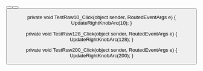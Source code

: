 <Button Content="Test RawCounter 10" Click="TestRaw10_Click" Width="250" Height="60" Margin="20"/>
<Button Content="Test RawCounter 128" Click="TestRaw128_Click" Width="250" Height="60" Margin="20"/>
<Button Content="Test RawCounter 200" Click="TestRaw200_Click" Width="250" Height="60" Margin="20"/>

private void TestRaw10_Click(object sender, RoutedEventArgs e)
{
    UpdateRightKnobArc(10);
}

private void TestRaw128_Click(object sender, RoutedEventArgs e)
{
    UpdateRightKnobArc(128);
}

private void TestRaw200_Click(object sender, RoutedEventArgs e)
{
    UpdateRightKnobArc(200);
}